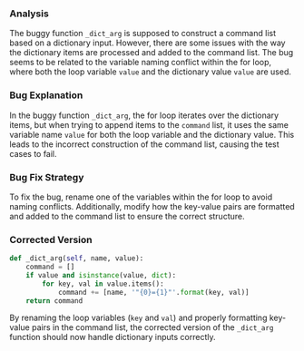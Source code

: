 ### Analysis
The buggy function `_dict_arg` is supposed to construct a command list based on a dictionary input. However, there are some issues with the way the dictionary items are processed and added to the command list. The bug seems to be related to the variable naming conflict within the for loop, where both the loop variable `value` and the dictionary value `value` are used.

### Bug Explanation
In the buggy function `_dict_arg`, the for loop iterates over the dictionary items, but when trying to append items to the `command` list, it uses the same variable name `value` for both the loop variable and the dictionary value. This leads to the incorrect construction of the command list, causing the test cases to fail.

### Bug Fix Strategy
To fix the bug, rename one of the variables within the for loop to avoid naming conflicts. Additionally, modify how the key-value pairs are formatted and added to the command list to ensure the correct structure.

### Corrected Version
```python
def _dict_arg(self, name, value):
    command = []
    if value and isinstance(value, dict):
        for key, val in value.items():
            command += [name, '"{0}={1}"'.format(key, val)]
    return command
```

By renaming the loop variables (`key` and `val`) and properly formatting key-value pairs in the command list, the corrected version of the `_dict_arg` function should now handle dictionary inputs correctly.